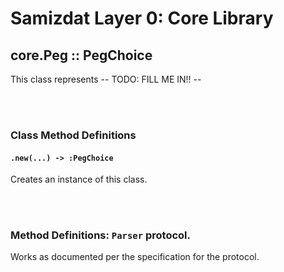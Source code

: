 Samizdat Layer 0: Core Library
==============================

core.Peg :: PegChoice
---------------------

This class represents -- TODO: FILL ME IN!! --


<br><br>
### Class Method Definitions

#### `.new(...) -> :PegChoice`

Creates an instance of this class.


<br><br>
### Method Definitions: `Parser` protocol.

Works as documented per the specification for the protocol.
